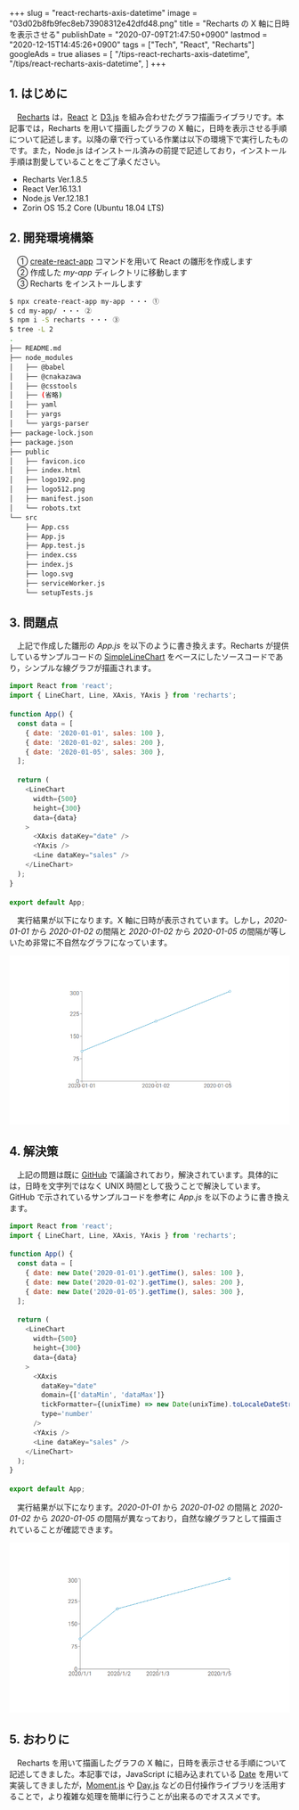 +++
slug = "react-recharts-axis-datetime"
image = "03d02b8fb9fec8eb73908312e42dfd48.png"
title = "Recharts の X 軸に日時を表示させる"
publishDate = "2020-07-09T21:47:50+0900"
lastmod = "2020-12-15T14:45:26+0900"
tags = ["Tech", "React", "Recharts"]
googleAds = true
aliases = [
  "/tips-react-recharts-axis-datetime",
  "/tips/react-recharts-axis-datetime",
]
+++

## 1. はじめに

　[Recharts](https://recharts.org/) は，[React](https://reactjs.org/) と [D3.js](https://d3js.org/) を組み合わせたグラフ描画ライブラリです。本記事では，Recharts を用いて描画したグラフの X 軸に，日時を表示させる手順について記述します。以降の章で行っている作業は以下の環境下で実行したものです。また，Node.js はインストール済みの前提で記述しており，インストール手順は割愛していることをご了承ください。

* Recharts Ver.1.8.5
* React Ver.16.13.1
* Node.js Ver.12.18.1
* Zorin OS 15.2 Core (Ubuntu 18.04 LTS)

## 2. 開発環境構築

　① [create-react-app](https://github.com/facebook/create-react-app) コマンドを用いて React の雛形を作成します   
　② 作成した *my-app* ディレクトリに移動します  
　③ Recharts をインストールします

```bash
$ npx create-react-app my-app ・・・ ①
$ cd my-app/ ・・・ ②
$ npm i -S recharts ・・・ ③
$ tree -L 2
.
├── README.md
├── node_modules
│   ├── @babel
│   ├── @cnakazawa
│   ├── @csstools
│   ├── (省略)
│   ├── yaml
│   ├── yargs
│   └── yargs-parser
├── package-lock.json
├── package.json
├── public
│   ├── favicon.ico
│   ├── index.html
│   ├── logo192.png
│   ├── logo512.png
│   ├── manifest.json
│   └── robots.txt
└── src
    ├── App.css
    ├── App.js
    ├── App.test.js
    ├── index.css
    ├── index.js
    ├── logo.svg
    ├── serviceWorker.js
    └── setupTests.js
```

## 3. 問題点

　上記で作成した雛形の *App.js* を以下のように書き換えます。Recharts が提供しているサンプルコードの [SimpleLineChart](https://recharts.org/en-US/examples/SimpleLineChart) をベースにしたソースコードであり，シンプルな線グラフが描画されます。

```js {linenos=table}
import React from 'react';
import { LineChart, Line, XAxis, YAxis } from 'recharts';

function App() {
  const data = [
    { date: '2020-01-01', sales: 100 },
    { date: '2020-01-02', sales: 200 },
    { date: '2020-01-05', sales: 300 },
  ];

  return (
    <LineChart
      width={500}
      height={300}
      data={data}
    >
      <XAxis dataKey="date" />
      <YAxis />
      <Line dataKey="sales" />
    </LineChart>
  );
}

export default App;
```

　実行結果が以下になります。X 軸に日時が表示されています。しかし，*2020-01-01* から *2020-01-02* の間隔と *2020-01-02* から *2020-01-05* の間隔が等しいため非常に不自然なグラフになっています。

![](6662b8e623fb38c00817720bfa0b5400.png)

## 4. 解決策

　上記の問題は既に [GitHub](https://github.com/recharts/recharts/issues/956) で議論されており，解決されています。具体的には，日時を文字列ではなく UNIX 時間として扱うことで解決しています。GitHub で示されているサンプルコードを参考に *App.js* を以下のように書き換えます。

```js {linenos=table, hl_lines=["6-8","19-21"]}
import React from 'react';
import { LineChart, Line, XAxis, YAxis } from 'recharts';

function App() {
  const data = [
    { date: new Date('2020-01-01').getTime(), sales: 100 },
    { date: new Date('2020-01-02').getTime(), sales: 200 },
    { date: new Date('2020-01-05').getTime(), sales: 300 },
  ];

  return (
    <LineChart
      width={500}
      height={300}
      data={data}
    >
      <XAxis
        dataKey="date"
        domain={['dataMin', 'dataMax']}
        tickFormatter={(unixTime) => new Date(unixTime).toLocaleDateString()}
        type='number'
      />
      <YAxis />
      <Line dataKey="sales" />
    </LineChart>
  );
}

export default App;
```

　実行結果が以下になります。*2020-01-01* から *2020-01-02* の間隔と *2020-01-02* から *2020-01-05* の間隔が異なっており，自然な線グラフとして描画されていることが確認できます。

![](55778fdd416d7f0071de0a759a678abc.png)

## 5. おわりに

　Recharts を用いて描画したグラフの X 軸に，日時を表示させる手順について記述してきました。本記事では，JavaScript に組み込まれている [Date](https://developer.mozilla.org/ja/docs/Web/JavaScript/Reference/Global_Objects/Date) を用いて実装してきましたが，[Moment.js](https://momentjs.com/) や [Day.js](https://day.js.org/) などの日付操作ライブラリを活用することで，より複雑な処理を簡単に行うことが出来るのでオススメです。